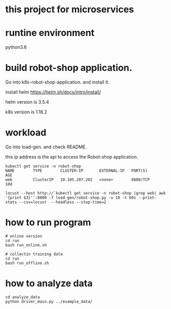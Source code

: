 # this project for microservices

# runtine environment
python3.6

# build robot-shop application.

Go into k8s-robot-shop-application. and install it. 

install helm https://helm.sh/docs/intro/install/

helm version is 3.5.4

k8s version is 1.18.2

# workload

Go into load-gen. and check README.

this ip address is the api to access  the Robot-shop application. 
```
kubectl get service -n robot-shop
NAME        TYPE        CLUSTER-IP       EXTERNAL-IP   PORT(S)              AGE
web         ClusterIP   10.105.207.202   <none>        8080/TCP             10d
```
```
locust --host http://`kubectl get service -n robot-shop |grep web| awk '{print $3}'`:8080 -f load-gen/robot-shop.py -u 10 -t 60s --print-stats --csv=locust  --headless --stop-time=2
```


# how to run program
```
# online version
cd run
bash run_online.sh
```

```
# collectin training data 
cd run
bash run_offline.sh
```


# how to analyze data

```
cd analyze_data
python driver_main.py ../example_data/
```
